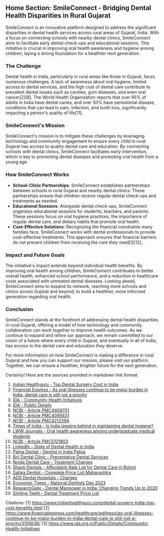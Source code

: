 ## Home Section: SmileConnect - Bridging Dental Health Disparities in Rural Gujarat

SmileConnect is an innovative platform designed to address the significant disparities in dental health services across rural areas of Gujarat, India. With a focus on connecting schools with nearby dental clinics, SmileConnect aims to facilitate early dental check-ups and educational sessions. This initiative is crucial in improving oral health awareness and hygiene among children, laying a strong foundation for a healthier next generation.

### The Challenge

Dental health in India, particularly in rural areas like those in Gujarat, faces numerous challenges. A lack of awareness about oral hygiene, limited access to dental services, and the high cost of dental care contribute to prevalent dental issues such as cavities, gum diseases, and even oral cancer[2][8]. The World Health Organization reports that over 95% of adults in India have dental caries, and over 50% have periodontal disease, conditions that can lead to pain, infection, and tooth loss, significantly impacting a person's quality of life[11].

### SmileConnect's Mission

SmileConnect's mission is to mitigate these challenges by leveraging technology and community engagement to ensure every child in rural Gujarat has access to quality dental care and education. By connecting schools with dental clinics, SmileConnect facilitates early intervention, which is key to preventing dental diseases and promoting oral health from a young age.

### How SmileConnect Works

- **School-Clinic Partnerships**: SmileConnect establishes partnerships between schools in rural Gujarat and nearby dental clinics. These partnerships ensure that children receive regular dental check-ups and treatments as needed.
- **Educational Sessions**: Alongside dental check-ups, SmileConnect organizes educational sessions for students, teachers, and parents. These sessions focus on oral hygiene practices, the importance of regular dental care, and dietary habits that promote oral health.
- **Cost-Effective Solutions**: Recognizing the financial constraints many families face, SmileConnect works with dental professionals to provide cost-effective treatments. This approach ensures that financial barriers do not prevent children from receiving the care they need[1][12].

### Impact and Future Goals

The initiative's impact extends beyond individual health benefits. By improving oral health among children, SmileConnect contributes to better overall health, enhanced school performance, and a reduction in healthcare costs associated with untreated dental diseases. Looking ahead, SmileConnect aims to expand its network, reaching more schools and clinics across Gujarat and beyond, to build a healthier, more informed generation regarding oral health.

### Conclusion

SmileConnect stands at the forefront of addressing dental health disparities in rural Gujarat, offering a model of how technology and community collaboration can work together to improve health outcomes. As we continue to expand and refine our approach, we remain committed to our vision of a future where every child in Gujarat, and eventually in all of India, has access to the dental care and education they deserve.

For more information on how SmileConnect is making a difference in rural Gujarat and how you can support our mission, please visit our platform. Together, we can ensure a healthier, brighter future for the next generation.

Certainly! Here are the sources provided in markdown link format:

1. [Indian Healthguru - Top Dental Surgery Cost in India](https://www.indianhealthguru.com/dental-surgery-India-low-cost-benefits.html)
2. [Financial Express - As oral illnesses continue to be major burden in India, dental care is still not a priority](https://www.financialexpress.com/healthcare/wellness/as-oral-illnesses-continue-to-be-major-burden-in-india-dental-care-is-still-not-a-priority/3105638/)
3. [IDA - Community Health Initiatives](https://www.ida.org.in/Public/Details/Community-Health-Initiatives)
4. [IDA - Public Details](https://www.ida.org.in/Public/Details/Public)
5. [NCBI - Article PMC4408701](https://www.ncbi.nlm.nih.gov/pmc/articles/PMC4408701/)
6. [NCBI - Article PMC4095631](https://www.ncbi.nlm.nih.gov/pmc/articles/PMC4095631/)
7. [NCBI - Article PMC4212394](https://www.ncbi.nlm.nih.gov/pmc/articles/PMC4212394/)
8. [Times of India - Is India lagging behind in maintaining dental hygiene?](https://timesofindia.indiatimes.com/blogs/voices/is-india-lagging-behind-in-maintaining-dental-hygiene/)
9. [LWW Journals - Oral health awareness among undergraduate medical students](https://journals.lww.com/jdrr/fulltext/2022/09020/oral_health_awareness_among_undergraduate_medical.5.aspx)
10. [NCBI - Article PMC5121803](https://www.ncbi.nlm.nih.gov/pmc/articles/PMC5121803/)
11. [LinkedIn - State of Dental Health in India](https://www.linkedin.com/pulse/state-dental-health-india-ujalacygnus)
12. [Patna Dental - Dentist in India Patna](https://www.patnadental.com/dentist%2Bin%2Bindia%2Bpatna.html)
13. [Brij Dental Clinic - Preventative Dental Services](https://www.brijdentalclinic.com/preventative-dental-services/)
14. [Noida Dental Care - Treatment Charges](https://www.noidadentalcare.com/treatment-charges.htm)
15. [Shanti Dentals - Affordable Rate List for Dental Care in Rohini](https://shantidentals.com/affordable-rate-list-for-dental-care-in-rohini/)
16. [Sabka Dentist - Complete Price List Maharashtra](https://sabkadentist.com/complete-pricelist-maharashtra/)
17. [ADS Dental Hospitals - Charges](https://www.adsdentalhospitals.com/charges/)
18. [Economic Times - National Dentists Day 2023](https://economictimes.com/news/new-updates/national-dentists-day-2023-celebrating-the-contribution-of-dental-professionals-towards-ensuring-good-oral-hygiene/articleshow/98427478.cms)
19. [ResearchGate - Dental Manpower in India: Changing Trends Up to 2020](https://www.researchgate.net/publication/357420829_Dental_Manpower_in_India_changing_trends_upto_2020_Running_title_Dental_Manpower_in_India_Title_Dental_Manpower_in_India_changing_trends_upto_2020_Aim_To_analyse_the_developing_trends_in_the_productio)
20. [Smiling Teeth - Dental Treatment Price List](https://smilingteeth.co.in/dental-treatment-price-list/)

Citations:
[1] https://www.indianhealthguru.com/dental-surgery-India-low-cost-benefits.html
[2] https://www.financialexpress.com/healthcare/wellness/as-oral-illnesses-continue-to-be-major-burden-in-india-dental-care-is-still-not-a-priority/3105638/
[3] https://www.ida.org.in/Public/Details/Community-Health-Initiatives